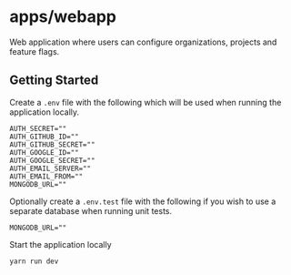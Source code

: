 # apps/webapp

Web application where users can configure organizations, projects and feature flags.

## Getting Started

Create a `.env` file with the following which will be used when running the application locally.

```
AUTH_SECRET=""
AUTH_GITHUB_ID=""
AUTH_GITHUB_SECRET=""
AUTH_GOOGLE_ID=""
AUTH_GOOGLE_SECRET=""
AUTH_EMAIL_SERVER=""
AUTH_EMAIL_FROM=""
MONGODB_URL=""
```

Optionally create a `.env.test` file with the following if you wish to use a separate database when running unit tests.

```
MONGODB_URL=""
```

Start the application locally

```shell
yarn run dev
```
